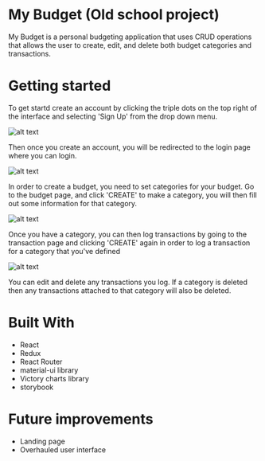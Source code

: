 # My Budget (Old school project)
My Budget is a personal budgeting application that uses CRUD operations that
allows the user to create, edit, and delete both budget categories and transactions.

# Getting started

To get startd create an account by clicking the triple dots on the top right of the interface and selecting 'Sign Up' from 
the drop down menu.

![alt text](https://i.imgur.com/7wLe8Vk.png)

Then once you create an account, you will be redirected to the login page where you can login.

![alt text](https://i.imgur.com/XgxKbWF.png)

In order to create a budget, you need to set categories for your budget. Go to the budget page, and click 'CREATE' to make a category, you will then fill out some information for that category.

![alt text](https://i.imgur.com/iX7o7ki.png)

Once you have a category, you can then log transactions by going to the transaction page and clicking 'CREATE' again in order to log a transaction for a category that you've defined

![alt text](https://i.imgur.com/ejUbrcP.png)

You can edit and delete any transactions you log. If a category is deleted then any transactions attached to that category
will also be deleted.

# Built With
- React
- Redux
- React Router
- material-ui library
- Victory charts library
- storybook

# Future improvements
- Landing page
- Overhauled user interface
  
